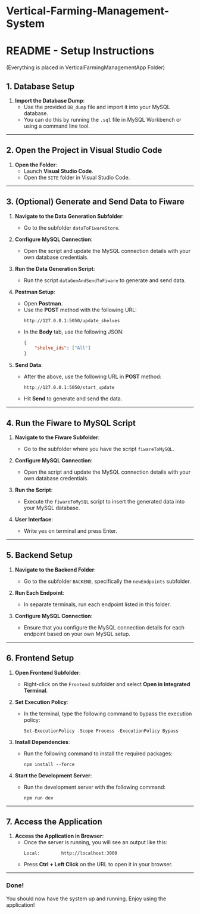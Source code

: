 # Vertical-Farming-Management-System

# README - Setup Instructions

(Everything is placed in VerticalFarmingManagementApp Folder)

## 1. Database Setup

1. **Import the Database Dump**:
   - Use the provided `DB_dump` file and import it into your MySQL database.
   - You can do this by running the `.sql` file in MySQL Workbench or using a command line tool.

---

## 2. Open the Project in Visual Studio Code

1. **Open the Folder**:
   - Launch **Visual Studio Code**.
   - Open the `SITE` folder in Visual Studio Code.

---

## 3. (Optional) Generate and Send Data to Fiware

1. **Navigate to the Data Generation Subfolder**:
   - Go to the subfolder `dataToFiwareStore`.

2. **Configure MySQL Connection**:
   - Open the script and update the MySQL connection details with your own database credentials.

3. **Run the Data Generation Script**:
   - Run the script `dataGenAndSendToFiware` to generate and send data.

4. **Postman Setup**:
   - Open **Postman**.
   - Use the **POST** method with the following URL:
     ```
     http://127.0.0.1:5050/update_shelves
     ```
   - In the **Body** tab, use the following JSON:
     ```json
     {
         "shelve_ids": ["All"]
     }
     ```

5. **Send Data**:
   - After the above, use the following URL in **POST** method:
     ```
     http://127.0.0.1:5050/start_update
     ```
   - Hit **Send** to generate and send the data.

---

## 4. Run the Fiware to MySQL Script

1. **Navigate to the Fiware Subfolder**:
   - Go to the subfolder where you have the script `fiwareToMySQL`.

2. **Configure MySQL Connection**:
   - Open the script and update the MySQL connection details with your own database credentials.

3. **Run the Script**:
   - Execute the `fiwareToMySQL` script to insert the generated data into your MySQL database.

4. **User Interface**:
   - Write yes on terminal and press Enter.

---

## 5. Backend Setup

1. **Navigate to the Backend Folder**:
   - Go to the subfolder `BACKEND`, specifically the `newEndpoints` subfolder.

2. **Run Each Endpoint**:
   - In separate terminals, run each endpoint listed in this folder.

3. **Configure MySQL Connection**:
   - Ensure that you configure the MySQL connection details for each endpoint based on your own MySQL setup.

---

## 6. Frontend Setup

1. **Open Frontend Subfolder**:
   - Right-click on the `Frontend` subfolder and select **Open in Integrated Terminal**.

2. **Set Execution Policy**:
   - In the terminal, type the following command to bypass the execution policy:
     ```
     Set-ExecutionPolicy -Scope Process -ExecutionPolicy Bypass
     ```

3. **Install Dependencies**:
   - Run the following command to install the required packages:
     ```
     npm install --force
     ```

4. **Start the Development Server**:
   - Run the development server with the following command:
     ```
     npm run dev
     ```

---

## 7. Access the Application

1. **Access the Application in Browser**:
   - Once the server is running, you will see an output like this:
     ```
     Local:        http://localhost:3000
     ```
   - Press **Ctrl + Left Click** on the URL to open it in your browser.

---

### Done!

You should now have the system up and running. Enjoy using the application!

